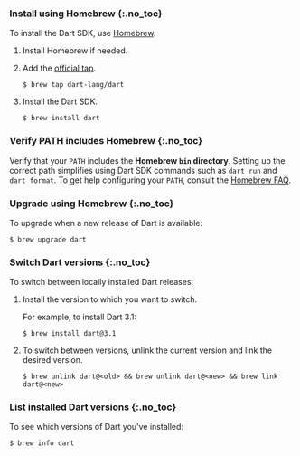 
### Install using Homebrew {:.no_toc}

To install the Dart SDK, use [Homebrew][].

1. Install Homebrew if needed.

1. Add the [official tap][tap].

   ```console
   $ brew tap dart-lang/dart
   ```

1. Install the Dart SDK.

   ```console
   $ brew install dart
   ```

### Verify PATH includes Homebrew {:.no_toc}

Verify that your `PATH` includes the **Homebrew `bin` directory**.
Setting up the correct path simplifies using Dart SDK commands
such as `dart run` and `dart format`.
To get help configuring your `PATH`, consult the [Homebrew FAQ][].

### Upgrade using Homebrew {:.no_toc}

To upgrade when a new release of Dart is available:

```console
$ brew upgrade dart
```

### Switch Dart versions {:.no_toc}

To switch between locally installed Dart releases:

1. Install the version to which you want to switch.

   For example, to install Dart 3.1:

   ```console
   $ brew install dart@3.1
   ```

1. To switch between versions,
   unlink the current version and link the desired version.

   ```console
   $ brew unlink dart@<old> && brew unlink dart@<new> && brew link dart@<new>
   ```

### List installed Dart versions {:.no_toc}

To see which versions of Dart you've installed:

```console
$ brew info dart
```

[Homebrew]: https://brew.sh
[tap]: {{site.repo.dart.org}}/homebrew-dart
[Homebrew FAQ]: https://docs.brew.sh/FAQ#my-mac-apps-dont-find-homebrew-utilities
